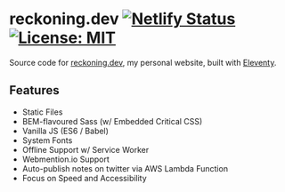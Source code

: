 # reckoning.dev [![Netlify Status](https://api.netlify.com/api/v1/badges/410a4404-3fb7-4501-8874-855ae2537cc4/deploy-status)](https://app.netlify.com/sites/serene-haibt-80ebc8/deploys) [![License: MIT](https://img.shields.io/badge/License-MIT-blue.svg)](https://opensource.org/licenses/MIT)

Source code for [reckoning.dev](https://reckoning.dev), my personal website, built with [Eleventy](https://www.11ty.io).

## Features

- Static Files
- BEM-flavoured Sass (w/ Embedded Critical CSS)
- Vanilla JS (ES6 / Babel)
- System Fonts
- Offline Support w/ Service Worker
- Webmention.io Support
- Auto-publish notes on twitter via AWS Lambda Function
- Focus on Speed and Accessibility
